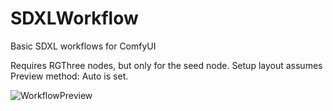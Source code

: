 # SDXLWorkflow
Basic SDXL workflows for ComfyUI

Requires RGThree nodes, but only for the seed node.
Setup layout assumes Preview method: Auto is set.

![WorkflowPreview](https://github.com/zzubnik/SDXLWorkflow/assets/24965799/9a1eb0bf-3c3e-4d0c-afe8-3654918c356e)

